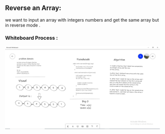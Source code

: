 ## Reverse an Array:
we want to input an array with integers numbers and get the same array but in reverse mode .

### Whiteboard Process :

![](array-reverse.png)